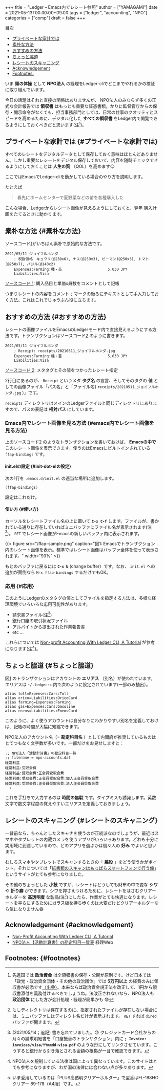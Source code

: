 +++
title = "Ledger – Emacs内でレシート参照"
author = ["YAMAGAMI"]
date = 2021-05-13T00:00:00+09:00
tags = ["ledger", "accounting", "NPO"]
categories = ["comp"]
draft = false
+++

<div class="ox-hugo-toc toc">
<div></div>

<div class="heading">&#30446;&#27425;</div>

- [プライベートな家計では](#プライベートな家計では)
- [素朴な方法](#素朴な方法)
- [おすすめの方法](#おすすめの方法)
- [ちょっと脇道](#ちょっと脇道)
- [レシートのスキャニング](#レシートのスキャニング)
- [Acknowledgement](#acknowledgement)
- [Footnotes:](#footnotes)

</div>
<!--endtoc-->

いま **頭の体操** として
**NPO法人** の経理をLedger-cliでどこまでやれるかの検証に取り組んでいます。

今日の話題はそれと直接の関係はありませんが、
NPO法人のみならず多くの正式な会計報告では **領収書** はもっとも重要な証憑書類。かりに監督官庁からの保存・開示命令がなくても、担当事務部門としては、日常の仕事のクオリティとスピードを高めるために、デジタル化した **すべての領収書** をLedger内で閲覧できるようにしておくべきだと思います(注[^fn:1])。


## プライベートな家計では {#プライベートな家計では}

すべてのレシートをデジタルデータとして保存しておく意味はほとんどありません。しかし重要なレシートをデジタル保存しておいて、内容を随時チェックできるようにしておくことは **人生の質** （QOL）を高めます:wink:

ここではEmacsでLedger-cliを動かしている場合のやり方を説明します。

たとえば

> 春先にホームセンターで夏野菜などの苗を各種購入した

こんな場合、Ledgerからレシート画像が見えるようにしておくと、翌年 購入計画をたてるときに助かります。


## 素朴な方法 {#素朴な方法}

ソースコード[1](#code-snippet--soboku)がいちばん素朴で原始的な方法です。

<a id="code-snippet--soboku"></a>
```nil
2021/05/11 ジョイフルホンダ
    ; 税抜価格　キュウリ(@250x6), ナス(@250x3), ピーマン(@250x3), トマト(@250x7), バジル(@140x2)　
    Expenses:Farming:種・苗                     5,030 JPY
    Liabilities:Visa
```

<div class="src-block-caption">
  <span class="src-block-number"><a href="#code-snippet--soboku">ソースコード 1</a></span>:
  購入品目と単価x員数をコメントとして記帳
</div>

つまりレシートの内容をコメント `;` マークの後ろにテキストとして手入力しておく方法。これはこれでじゅうぶん役に立ちます。


## おすすめの方法 {#おすすめの方法}

レシートの画像ファイルをEmacsのLedgerモード内で直接見えるようにする方法です。トランザクションはソースコード[2](#code-snippet--osusume) のように書きます。

<a id="code-snippet--osusume"></a>
```nil
2021/05/11 ジョイフルホンダ
    ; Receipt: receipts/20210511_ジョイフルホンダ.jpg
    Expenses:Farming:種・苗                     5,030 JPY
    Liabilities:Visa
```

<div class="src-block-caption">
  <span class="src-block-number"><a href="#code-snippet--osusume">ソースコード 2</a></span>:
  メタタグとその値をつかったレシート指定
</div>

2行目にあるのが、
`Receipt` というメタ **タグ名** の宣言、そしてそのタグの **値** としての画像ファイル「パス名」と「ファイル名( `receipts/20210511_ジョイフルホンダ.jpg` )」です。

`receipts` ディレクトリはメインのLedgerファイルと同じディレクトリにありますので、パスの表記は **相対パス** にしています。


### Emacs内でレシート画像を見る方法 {#emacs内でレシート画像を見る方法}

上のソースコード[2](#code-snippet--osusume) のようなトランザクションを書いておけば、
**Emacsの中で** このレシート画像を表示できます。使うのはEmacsにビルトインされている `ffap-bindings` です。


#### init.elの設定 {#init-dot-elの設定}

次の1行を `.emacs.d/init.el` の適当な場所に追加します。

```emacs-lisp
(ffap-bindings)
```

設定はこれだけ。


#### 使い方 {#使い方}

カーソルをレシートファイル名の上に置いて **`C-x C-f`** します。ファイルが、書かれている通りに存在していればミニバッファにファイル名が表示されます(注[^fn:2])。
 `RET` でレシート画像がEmacsの新しいバッファ内に表示されます。

<a id="org94ac58a"></a>

{{< figure src="/ffap-sample.png" caption="&#22259;1:  Emacsでトランザクション内のレシート画像を表示。標準ではレシート画像はバッファ全体を使って表示されます。" width="90%" >}}

もとのバッファに戻るには **`C-x b`** (change buffer）です。なお、
`init.el` への追加が面倒なら `M-x ffap-bindings` するだけでもOK。


### 応用 {#応用}

このようにLedgerのメタタグの値としてファイルを指定する方法は、多様な経理環境でいろいろな応用可能性があります。

-   請求書ファイル(注[^fn:3])
-   銀行口座の取引状況ファイル
-   アルバイトから提出された作業報告書
-   etc ...

これらについては [Non-profit Accounting With Ledger CLI, A Tutorial](https://github.com/conservancy/npo-ledger-cli/blob/master/npo-ledger-cli-tutorial.md#documentation-tags)
が参考になります(注[^fn:4])。


## ちょっと脇道 {#ちょっと脇道}

図[1](#org94ac58a) のトランザクションはアカウントの **エリアス** （別名）が使われています。エリアスは
`~/.ledgerrc` 内で次のように設定されています(一部のみ抽出）。

```nil
alias toll=Expenses:Cars:Toll
alias orico=Liabilities:OricoCard
alias farming=Expenses:Farming
alias gas=Expenses:Cars:Gasoline
alias eneos=Liabilities:EneosCard
```

このように、よく使うアカウントは自分なりにわかりやすい別名を定義しておけば、記帳の時間が大幅に短縮できます。

NPO法人のアカウント名（= **勘定科目名** ）として内閣府が推奨しているものはとてつもなく文字数が多いです。一部だけをお見せしますと：

```nil
;; NPO法人「活動計算書」の勘定科目一覧
;; filename = npo-accounts.dat
経常利益
経常利益:受取会費
経常利益:受取会費:正会員受取会費
経常利益:受取会費:正会員受取会費:個人正会員受取会費
経常利益:受取会費:正会員受取会費:法人正会員受取会費
  :
```

これを手打ちで入力するのは **時間の無駄** です。タイプミスも誘発します。英数文字で数文字程度の覚えやすいエリアスを定義しておきましょう。


## レシートのスキャニング {#レシートのスキャニング}

一昔前なら、ちゃんとしたスキャナを使うのが正統派なのでしょうが、最近はスマホやタブレットの内蔵カメラを使うアプリがいろいろあります。どれも十分に実用域に到達しているので、どのアプリを選ぶかは個々人の **好み** でよいと思います。

むしろスマホやタブレットでスキャンするときの「 **脇役** 」をどう使うかがポイント。それについては「[紙書類のスキャンはもっぱらスマートフォンで行う俺](https://k-tai.watch.impress.co.jp/docs/column/stapa/1319297.html)」というサイトがとても参考になりました。

その他のちょっとした **小技** ですが、レシートはどうしても財布の中で変な **シワ** や **折り癖** ができます。シワを押さえつけるために、レシートをはさむクリアーホルダーを **高透明度** な製品(注[^fn:5])にしたら、作業がとても快適になります。レシートを平らにするためにガラス板を持ち歩くのは大変だけどクリアーホルダーなら気になりません:smile:


## Acknowledgement {#acknowledgement}

-   [Non-Profit Accounting With Ledger CLI, A Tutorial](https://github.com/conservancy/npo-ledger-cli/blob/master/npo-ledger-cli-tutorial.md#documentation-tags)
-   [NPO法人【活動計算書】の勘定科目一覧表](https://kanjo.biz/%E5%8B%98%E5%AE%9A%E7%A7%91%E7%9B%AE/npo%E6%B3%95%E4%BA%BA/%E6%B4%BB%E5%8B%95%E8%A8%88%E7%AE%97%E6%9B%B8) 経理Web


## Footnotes: {#footnotes}

[^fn:1]: 先進国では **政治資金** は全領収書の保存・公開が原則です。けど日本では「政党・政治資金団体・その他の政治団体」では **5万円以上** の経費のみに領収書が必添です[（出典）](https://www.soumu.go.jp/senkyo/seiji%5Fs/teishutsugimu.html)。本来ならば政治資金規正法を改正して、1円から領収書添付を義務付けるべきでしょうね。法改正されないなら、NPO法人も **政治団体** にした方が会計処理・経理が簡単かも :sunglasses:
[^fn:2]: もしディレクトリは存在するのに、指定されたファイルが存在しない場合には、ミニバッファにはディレクト名だけが表示されます。 `RET` すれば `dired` バッファが開きます。
[^fn:3]: (2021/05/14；追記) 書き忘れていました。:sweat: クレジットカード会社からの月々の請求明細書を「口座振替のトランザクション」内に **`; Invoice: invoices/visa/YYmmdd-visa.pdf`** のような形にしてリンクさせています。こうすると銀行から引き落とされる金額の根拠が一目で確認できます。
[^fn:4]: NPO法人を規制している法律は国によって異なっています。このサイトはとても参考になりますが、わが国の法律には合わない点が多々あります。
[^fn:5]: いま愛用しているのは「PLUS高透明クリアーホルダー」で型番はFL-188HOクリアー 89-178（A4版）です。